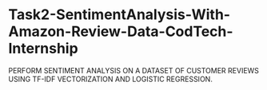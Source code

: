 # Task2-SentimentAnalysis-With-Amazon-Review-Data-CodTech-Internship
PERFORM SENTIMENT ANALYSIS ON A DATASET OF CUSTOMER REVIEWS USING TF-IDF VECTORIZATION AND LOGISTIC REGRESSION.

